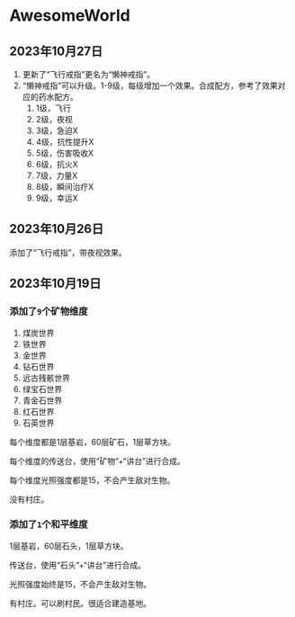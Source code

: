 # AwesomeWorld

## 2023年10月27日

1. 更新了“飞行戒指”更名为“懒神戒指”。
2. “懒神戒指”可以升级。1-9级，每级增加一个效果。合成配方，参考了效果对应的药水配方。
   1. 1级，飞行
   2. 2级，夜视
   3. 3级，急迫X
   4. 4级，抗性提升X
   5. 5级，伤害吸收X
   6. 6级，抗火X
   7. 7级，力量X
   8. 8级，瞬间治疗X
   9. 9级，幸运X


## 2023年10月26日

添加了“飞行戒指”，带夜视效果。

## 2023年10月19日

### 添加了`9`个矿物维度

1. 煤炭世界
2. 铁世界
3. 金世界
4. 钻石世界
5. 远古残骸世界
6. 绿宝石世界
7. 青金石世界
8. 红石世界
9. 石英世界

每个维度都是1层基岩，60层矿石，1层草方块。

每个维度的传送台，使用“矿物”+“讲台”进行合成。

每个维度光照强度都是15，不会产生敌对生物。

没有村庄。

### 添加了`1`个和平维度

1层基岩，60层石头，1层草方块。

传送台，使用“石头”+“讲台”进行合成。

光照强度始终是15，不会产生敌对生物。

有村庄。可以刷村民。很适合建造基地。
